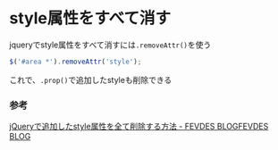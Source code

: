 # style属性をすべて消す

jqueryでstyle属性をすべて消すには`.removeAttr()`を使う

```js
$('#area *').removeAttr('style');
```

これで、`.prop()`で追加したstyleも削除できる

### 参考

[jQueryで追加したstyle属性を全て削除する方法 \- FEVDES BLOGFEVDES BLOG](http://blog.idea-clippin.com/?p=1446)